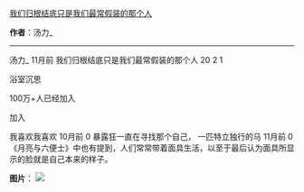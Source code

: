 

[我们归根结底只是我们最常假装的那个人](https://m.okjike.com/originalPosts/665342fd928d2cdfd5b106b0?s=ewoidSI6ICI1N2Y0ZGFjYWI2YzFlNTEzMDBiMDQyNmQiCn0=)

**作者**：汤力_

---

汤力_
11月前
我们归根结底只是我们最常假装的那个人
20
2
1

浴室沉思

100万+人已经加入

加入

我喜欢我喜欢
10月前
0
暴露狂一直在寻找那个自己，
一匹特立独行的马
11月前
0
《月亮与六便士》中也有提到，人们常常带着面具生活，以至于最后认为面具所显示的脸就是自己本来的样子。

**图片**：
![](https://cdnv2.ruguoapp.com/Fo3fMCm2ySWN2dfr7Jb6FWTQjaanv3.jpg?imageMogr2/auto-orient/thumbnail/1500x2000%3E/interlace/1)